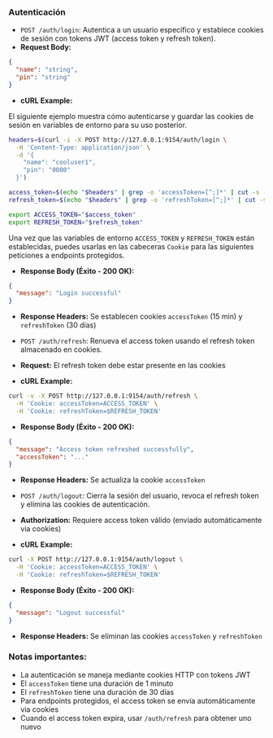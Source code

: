### Autenticación

- `POST /auth/login`: Autentica a un usuario específico y establece cookies de sesión con tokens JWT (access token y refresh token).
 - **Request Body:**
  ``` JSON
  {
    "name": "string",
    "pin": "string"
  }
  ``` 
  - **cURL Example:**
  
  El siguiente ejemplo muestra cómo autenticarse y guardar las cookies de sesión en variables de entorno para su uso posterior.

  ```Bash
  headers=$(curl -i -X POST http://127.0.0.1:9154/auth/login \
    -H 'Content-Type: application/json' \
    -d '{
      "name": "cooluser1",
      "pin": "0000"
    }')

  access_token=$(echo "$headers" | grep -o 'accessToken=[^;]*' | cut -s -d= -f2)
  refresh_token=$(echo "$headers" | grep -o 'refreshToken=[^;]*' | cut -s -d= -f2)

  export ACCESS_TOKEN="$access_token"
  export REFRESH_TOKEN="$refresh_token"
  ```

  Una vez que las variables de entorno `ACCESS_TOKEN` y `REFRESH_TOKEN` están establecidas, puedes usarlas en las cabeceras `Cookie` para las siguientes peticiones a endpoints protegidos.
  - **Response Body (Éxito - 200 OK):**
  ```JSON
  {
    "message": "Login successful"
  }
  ```
  - **Response Headers:** Se establecen cookies `accessToken` (15 min) y `refreshToken` (30 días)

- `POST /auth/refresh`: Renueva el access token usando el refresh token almacenado en cookies.
 - **Request:** El refresh token debe estar presente en las cookies
 - **cURL Example:**
  ```Bash
  curl -v -X POST http://127.0.0.1:9154/auth/refresh \
    -H 'Cookie: accessToken=ACCESS_TOKEN' \
    -H 'Cookie: refreshToken=$REFRESH_TOKEN'
  ```
  - **Response Body (Éxito - 200 OK):**
  ```JSON
  {
    "message": "Access token refreshed successfully",
    "accessToken": "..."
  }
  ```
  - **Response Headers:** Se actualiza la cookie `accessToken`

- `POST /auth/logout`: Cierra la sesión del usuario, revoca el refresh token y elimina las cookies de autenticación.
 - **Authorization:** Requiere access token válido (enviado automáticamente via cookies)
 - **cURL Example:** 
  ```Bash
  curl -X POST http://127.0.0.1:9154/auth/logout \
    -H 'Cookie: accessToken=ACCESS_TOKEN' \
    -H 'Cookie: refreshToken=$REFRESH_TOKEN'
  ```
  - **Response Body (Éxito - 200 OK):**
  ```JSON
  {
    "message": "Logout successful"
  }
  ```
  - **Response Headers:** Se eliminan las cookies `accessToken` y `refreshToken`

### Notas importantes:
- La autenticación se maneja mediante cookies HTTP con tokens JWT
- El `accessToken` tiene una duración de 1 minuto
- El `refreshToken` tiene una duración de 30 días
- Para endpoints protegidos, el access token se envía automáticamente via cookies
- Cuando el access token expira, usar `/auth/refresh` para obtener uno nuevo
